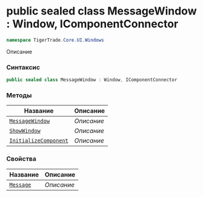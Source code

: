 
# public sealed class MessageWindow : Window, IComponentConnector
```csharp
namespace TigerTrade.Core.UI.Windows
```



Описание

### Синтаксис
```csharp
public sealed class MessageWindow : Window, IComponentConnector
```


### Методы
| Название | Описание |
| --- | --- |
| [`MessageWindow`](./MessageWindow.cs/Методы/MessageWindow.md) | *Описание* |
| [`ShowWindow`](./MessageWindow.cs/Методы/ShowWindow.md) | *Описание* |
| [`InitializeComponent`](./MessageWindow.cs/Методы/InitializeComponent.md) | *Описание* |

### Свойства
| Название | Описание |
| --- | --- |
| [`Message`](./MessageWindow.cs/Свойства/Message.md) | *Описание* |



